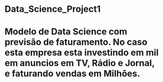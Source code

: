 # Data_Science_Project1
# Modelo de Data Science com previsão de faturamento. No caso esta empresa esta investindo em mil em anuncios em TV, Rádio e Jornal, e faturando vendas em Milhões.
